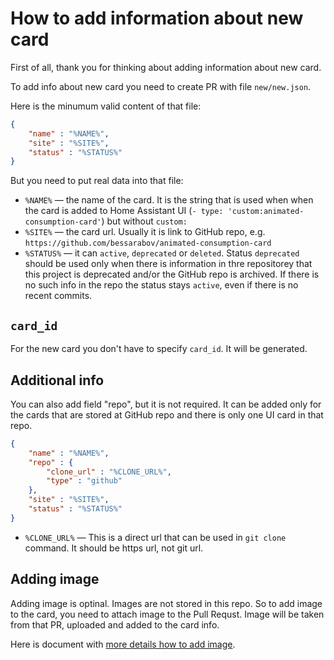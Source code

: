 # How to add information about new card

First of all, thank you for thinking about adding information about new card.

To add info about new card you need to create PR with file `new/new.json`.

Here is the minumum valid content of that file:

```json
{
    "name" : "%NAME%",
    "site" : "%SITE%",
    "status" : "%STATUS%"
}
```

But you need to put real data into that file:

 * `%NAME%` — the name of the card. It is the string that is used when when the card is added to Home Assistant UI (`- type: 'custom:animated-consumption-card'`) but without `custom:`
 * `%SITE%` — the card url. Usually it is link to GitHub repo, e.g. `https://github.com/bessarabov/animated-consumption-card`
 * `%STATUS%` — it can `active`, `deprecated` or `deleted`. Status `deprecated` should be used only when there is information in thre repositorey that this project is deprecated and/or the GitHub repo is archived. If there is no such info in the repo the status stays `active`, even if there is no recent commits.

## `card_id`

For the new card you don't have to specify `card_id`. It will be generated.

## Additional info

You can also add field "repo", but it is not required. It can be added only for the cards that are stored at GitHub repo and there is only one UI card in that repo.

```json
{
    "name" : "%NAME%",
    "repo" : {
        "clone_url" : "%CLONE_URL%",
        "type" : "github"
    },
    "site" : "%SITE%",
    "status" : "%STATUS%"
}
```

 *  `%CLONE_URL%` — This is a direct url that can be used in `git clone` command. It should be https url, not git url.

## Adding image

Adding image is optinal. Images are not stored in this repo. So to add image to the card, you need to attach image to the Pull Requst.
Image will be taken from that PR, uploaded and added to the card info.

Here is document with [more details how to add image](/docs/how_to_add_image.md).
